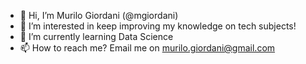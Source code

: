 - 👋 Hi, I’m Murilo Giordani (@mgiordani)
- 👀 I’m interested in keep improving my knowledge on tech subjects!
- 🌱 I’m currently learning Data Science
- 📫 How to reach me? Email me on murilo.giordani@gmail.com

<!---
mgiordani/mgiordani is a ✨ special ✨ repository because its `README.md` (this file) appears on your GitHub profile.
You can click the Preview link to take a look at your changes.
--->
